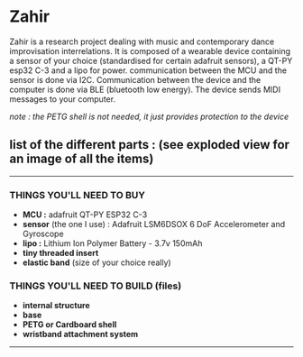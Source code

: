 # Zahir
Zahir is a research project dealing with music and contemporary dance improvisation interrelations. 
It is composed of a wearable device containing a sensor of your choice (standardised for certain adafruit sensors), a QT-PY esp32 C-3 and a lipo for power.
communication between the MCU and the sensor is done via I2C. Communication between the device and the computer is done via BLE (bluetooth low energy). The device sends MIDI messages to your computer. 

*note : the PETG shell is not needed, it just provides protection to the device*

## list of the different parts : (see exploded view for an image of all the items)
---------------------------------------------
### THINGS YOU'LL NEED TO **BUY**

+ **MCU :** adafruit QT-PY ESP32 C-3 
+ **sensor** (the one I use) : Adafruit LSM6DSOX 6 DoF Accelerometer and Gyroscope
+ **lipo :** Lithium Ion Polymer Battery - 3.7v 150mAh
+ **tiny threaded insert**
+ **elastic band** (size of your choice really)

### THINGS YOU'LL NEED TO **BUILD** (files)

+ **internal structure**
+ **base**
+ **PETG or Cardboard shell**
+ **wristband attachment system**

---------------------------------------------
